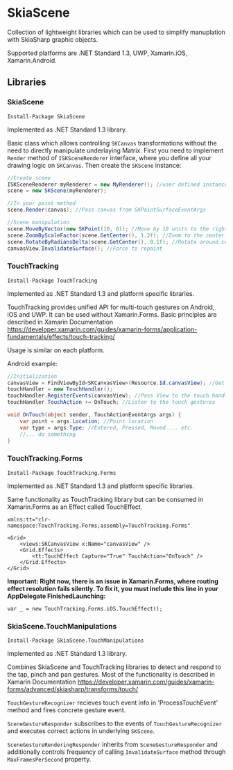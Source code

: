 # SkiaScene
Collection of lightweight libraries which can be used to simplify manuplation with SkiaSharp graphic objects. 

Supported platforms are .NET Standard 1.3, UWP, Xamarin.iOS, Xamarin.Android.

## Libraries

### SkiaScene
```
Install-Package SkiaScene
```
Implemented as .NET Standard 1.3 library.

Basic class which allows controlling `SKCanvas` transformations without the need to directly manipulate underlaying Matrix.
First you need to implement `Render` method of `ISKSceneRenderer` interface, where you define all your drawing logic on `SKCanvas`.
Then create the `SKScene` instance:

```csharp
//Create scene
ISKSceneRenderer myRenderer = new MyRenderer(); //user defined instance 
scene = new SKScene(myRenderer);

//In your paint method
scene.Render(canvas); //Pass canvas from SKPaintSurfaceEventArgs

//Scene manipulation
scene.MoveByVector(new SKPoint(10, 0)); //Move by 10 units to the right independently from current rotation and zoom
scene.ZoomByScaleFactor(scene.GetCenter(), 1.2f); //Zoom to the center
scene.RotateByRadiansDelta(scene.GetCenter(), 0.1f); //Rotate around center
canvasView.InvalidateSurface(); //Force to repaint
```

### TouchTracking
```
Install-Package TouchTracking
```
Implemented as .NET Standard 1.3 and platform specific libraries.

TouchTracking provides unified API for multi-touch gestures on Android, iOS and UWP. It can be used without Xamarin.Forms. 
Basic principles are described in Xamarin Documentation https://developer.xamarin.com/guides/xamarin-forms/application-fundamentals/effects/touch-tracking/

Usage is similar on each platform. 

Android example:

```csharp
//Initialization
canvasView = FindViewById<SKCanvasView>(Resource.Id.canvasView); //Get SKCanvasView
touchHandler = new TouchHandler();
touchHandler.RegisterEvents(canvasView); //Pass View to the touch handler
touchHandler.TouchAction += OnTouch; //Listen to the touch gestures

void OnTouch(object sender, TouchActionEventArgs args) {
    var point = args.Location; //Point location
    var type = args.Type; //Entered, Pressed, Moved ... etc.
    //... do something
}
```

### TouchTracking.Forms
```
Install-Package TouchTracking.Forms
```
Implemented as .NET Standard 1.3 and platform specific libraries.

Same functionality as TouchTracking library but can be consumed in Xamarin.Forms as an Effect called TouchEffect.

```
xmlns:tt="clr-namespace:TouchTracking.Forms;assembly=TouchTracking.Forms"

<Grid>
    <views:SKCanvasView x:Name="canvasView" />
    <Grid.Effects>
        <tt:TouchEffect Capture="True" TouchAction="OnTouch" />
    </Grid.Effects>
</Grid>
```

**Important: Right now, there is an issue in Xamarin.Forms, where routing effect resolution fails silently. To fix it, you must include this line in your AppDelegate FinishedLaunching:**

```
var _ = new TouchTracking.Forms.iOS.TouchEffect();
```


### SkiaScene.TouchManipulations
```
Install-Package SkiaScene.TouchManipulations
```
Implemented as .NET Standard 1.3 library.

Combines SkiaScene and TouchTracking libraries to detect and respond to the tap, pinch and pan gestures. Most of the functionality is described in Xamarin Documentation https://developer.xamarin.com/guides/xamarin-forms/advanced/skiasharp/transforms/touch/

`TouchGestureRecognizer` recieves touch event info in 'ProcessTouchEvent' method and fires concrete gesture event.

`SceneGestureResponder` subscribes to the events of `TouchGestureRecognizer` and executes correct actions in underlying `SKScene`.

`SceneGestureRenderingResponder` inherits from `SceneGestureResponder` and additionally controls frequency of calling `InvalidateSurface` method through `MaxFramesPerSecond` property.
